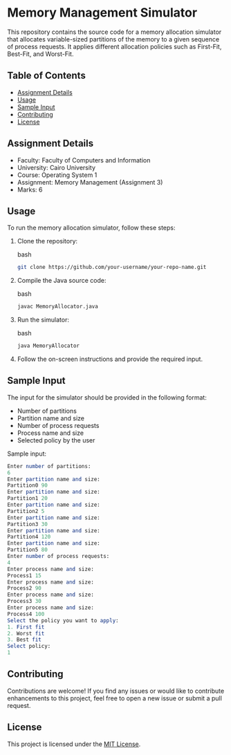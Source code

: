 Memory Management Simulator
===========================

   

This repository contains the source code for a memory allocation simulator that allocates variable-sized partitions of the memory to a given sequence of process requests. It applies different allocation policies such as First-Fit, Best-Fit, and Worst-Fit.

Table of Contents
-----------------

*   [Assignment Details](#assignment-details)
*   [Usage](#usage)
*   [Sample Input](#sample-input)
*   [Contributing](#contributing)
*   [License](#license)

Assignment Details
------------------

*   Faculty: Faculty of Computers and Information
*   University: Cairo University
*   Course: Operating System 1
*   Assignment: Memory Management (Assignment 3)
*   Marks: 6



Usage
-----

To run the memory allocation simulator, follow these steps:

1.  Clone the repository:
    
    bash
    
    ```bash
    git clone https://github.com/your-username/your-repo-name.git
    ```
    
2.  Compile the Java source code:
    
    bash
    
    ```bash
    javac MemoryAllocator.java
    ```
    
3.  Run the simulator:
    
    bash
    
    ```bash
    java MemoryAllocator
    ```
    
4.  Follow the on-screen instructions and provide the required input.
    

Sample Input
------------

The input for the simulator should be provided in the following format:

*   Number of partitions
*   Partition name and size
*   Number of process requests
*   Process name and size
*   Selected policy by the user

Sample input:


```mathematica
Enter number of partitions:
6
Enter partition name and size:
Partition0 90
Enter partition name and size:
Partition1 20
Enter partition name and size:
Partition2 5
Enter partition name and size:
Partition3 30
Enter partition name and size:
Partition4 120
Enter partition name and size:
Partition5 80
Enter number of process requests:
4
Enter process name and size:
Process1 15
Enter process name and size:
Process2 90
Enter process name and size:
Process3 30
Enter process name and size:
Process4 100
Select the policy you want to apply:
1. First fit
2. Worst fit
3. Best fit
Select policy:
1
```

Contributing
------------

Contributions are welcome! If you find any issues or would like to contribute enhancements to this project, feel free to open a new issue or submit a pull request.

License
-------

This project is licensed under the [MIT License](LICENSE).
